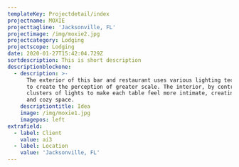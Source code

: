 ```yaml
---
templateKey: Projectdetail/index
projectname: MOXIE
projecttagline: 'Jacksonville, FL'
projectimage: /img/moxie2.jpg
projectcategory: Lodging
projectscope: Lodging
date: 2020-01-27T15:42:04.729Z
sortdescription: This is short description
descriptionblockone:
  - description: >-
      The exterior of this bar and restaurant uses various lighting techniques
      to create the perception of greater scale. The interior, by contrast, uses
      clusters of lights to make each table feel more intimate, creating a fun
      and cozy space.
    descriptiontitle: Idea
    image: /img/moxie1.jpg
    imagepos: left
extrafield:
  - label: Client
    value: ai3
  - label: Location
    value: 'Jacksonville, FL'
---
```


